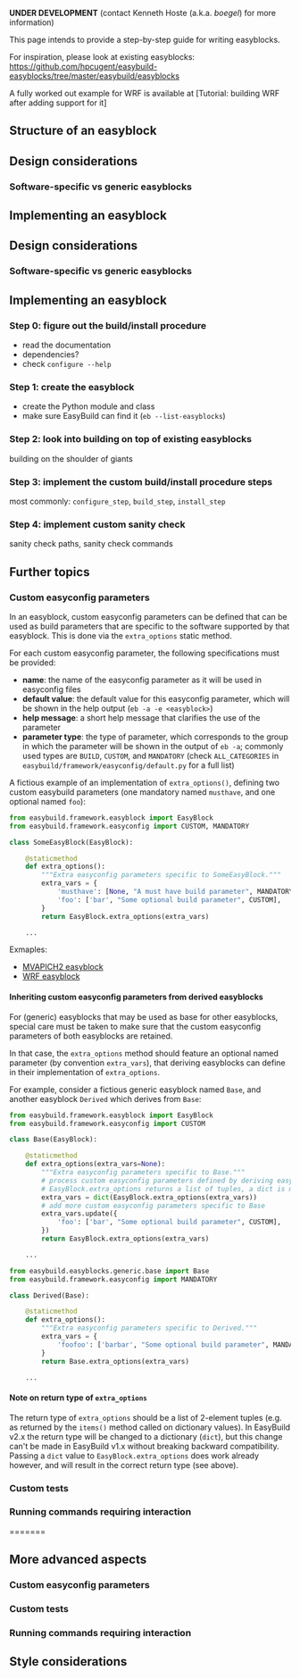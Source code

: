 **UNDER DEVELOPMENT** (contact Kenneth Hoste (a.k.a. _boegel_) for more information)

This page intends to provide a step-by-step guide for writing easyblocks.

For inspiration, please look at existing easyblocks: https://github.com/hpcugent/easybuild-easyblocks/tree/master/easybuild/easyblocks

A fully worked out example for WRF is available at [Tutorial: building WRF after adding support for it]

## Structure of an easyblock


## Design considerations


### Software-specific vs generic easyblocks



## Implementing an easyblock



## Design considerations

### Software-specific vs generic easyblocks



## Implementing an easyblock

### Step 0: figure out the build/install procedure

* read the documentation
* dependencies?
* check `configure --help`


### Step 1: create the easyblock

* create the Python module and class
* make sure EasyBuild can find it (`eb --list-easyblocks`)


### Step 2: look into building on top of existing easyblocks

building on the shoulder of giants


### Step 3: implement the custom build/install procedure steps

most commonly: `configure_step`, `build_step`, `install_step`


### Step 4: implement custom sanity check

sanity check paths, sanity check commands



## Further topics


### Custom easyconfig parameters

In an easyblock, custom easyconfig parameters can be defined that can be used as build parameters
that are specific to the software supported by that easyblock. This is done via the `extra_options`
static method.

For each custom easyconfig parameter, the following specifications must be provided:

* **name**: the name of the easyconfig parameter as it will be used in easyconfig files
* **default value**: the default value for this easyconfig parameter, which will be shown
  in the help output (`eb -a -e <easyblock>`)
* **help message**: a short help message that clarifies the use of the parameter
* **parameter type**: the type of parameter, which corresponds to the group in which the parameter
  will be shown in the output of `eb -a`; commonly used types are `BUILD`, `CUSTOM`, and `MANDATORY`
  (check `ALL_CATEGORIES` in `easybuild/framework/easyconfig/default.py` for a full list)

A fictious example of an implementation of `extra_options()`, defining two custom easybuild parameters
(one mandatory named `musthave`, and one optional named `foo`):

```python
from easybuild.framework.easyblock import EasyBlock
from easybuild.framework.easyconfig import CUSTOM, MANDATORY

class SomeEasyBlock(EasyBlock):

    @staticmethod
    def extra_options():
        """Extra easyconfig parameters specific to SomeEasyBlock."""
        extra_vars = {
            'musthave': [None, "A must have build parameter", MANDATORY],
            'foo': ['bar', "Some optional build parameter", CUSTOM],
        }
        return EasyBlock.extra_options(extra_vars)

    ...
```

Exmaples:
* [MVAPICH2 easyblock](https://github.com/hpcugent/easybuild-easyblocks/blob/master/easybuild/easyblocks/m/mvapich2.py)
* [WRF easyblock](https://github.com/hpcugent/easybuild-easyblocks/blob/master/easybuild/easyblocks/w/wrf.py)

#### Inheriting custom easyconfig parameters from derived easyblocks

For (generic) easyblocks that may be used as base for other easyblocks, special care must be taken
to make sure that the custom easyconfig parameters of both easyblocks are retained.

In that case, the `extra_options` method should feature an optional named parameter (by convention `extra_vars`),
that deriving easyblocks can define in their implementation of `extra_options`.

For example, consider a fictious generic easyblock named `Base`, and another easyblock `Derived` which derives from `Base`:

```python
from easybuild.framework.easyblock import EasyBlock
from easybuild.framework.easyconfig import CUSTOM

class Base(EasyBlock):

    @staticmethod
    def extra_options(extra_vars=None):
        """Extra easyconfig parameters specific to Base."""
        # process custom easyconfig parameters defined by deriving easyblocks via EasyBlock.extra_options (if any)
        # EasyBlock.extra_options returns a list of tuples, a dict is more appropriate (will be fixed in EasyBuild v2.0)
        extra_vars = dict(EasyBlock.extra_options(extra_vars))
        # add more custom easyconfig parameters specific to Base
        extra_vars.update({
            'foo': ['bar', "Some optional build parameter", CUSTOM],
        })
        return EasyBlock.extra_options(extra_vars)

    ...
```

```python
from easybuild.easyblocks.generic.base import Base
from easybuild.framework.easyconfig import MANDATORY

class Derived(Base):

    @staticmethod
    def extra_options():
        """Extra easyconfig parameters specific to Derived."""
        extra_vars = {
            'foofoo': ['barbar', "Some optional build parameter", MANDATORY],
        }
        return Base.extra_options(extra_vars)

    ...
```

#### Note on return type of `extra_options`

The return type of `extra_options` should be a list of 2-element tuples (e.g. as returned
by the `items()` method called on dictionary values). In EasyBuild v2.x the return type will be
changed to a dictionary (`dict`), but this change can't be made in EasyBuild v1.x without breaking
backward compatibility. Passing a `dict` value to `EasyBlock.extra_options` does work already however,
and will result in the correct return type (see above).


### Custom tests


### Running commands requiring interaction



=======
## More advanced aspects

### Custom easyconfig parameters

### Custom tests

### Running commands requiring interaction

## Style considerations

